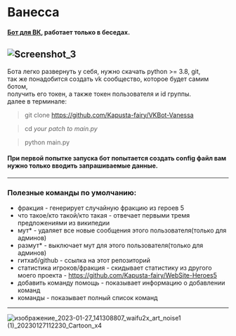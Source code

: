 # Ванесса
#### [Бот для ВК](https://vk.com/vanessakapustovna "Группа бота в ВК"), работает только в беседах.
![Screenshot_3](https://user-images.githubusercontent.com/106178214/215032483-0b232690-cbc3-4062-b6ca-a056b389444c.png)
---
Бота легко развернуть у себя, нужно скачать python >= 3.8, git, \
так же понадобится создать vk сообщество, которое будет самим ботом, \
получить его токен, а также токен пользователя и id группы. \
далее в терминале:

> git clone https://github.com/Kapusta-fairy/VKBot-Vanessa

> cd *your patch to main.py*

> python main.py 

#### При первой попытке запуска бот попытается создать config файл вам нужно только вводить запрашиваемые данные.

---
### Полезные команды по умолчанию:
- фракция - генерирует случайную фракцию из героев 5
- что такое/кто такой/кто такая - отвечает первыми тремя предложениями из 
википедии
- мут* - удаляет все новые сообщения этого пользователя(только для админов)
- размут* - выключает мут для этого пользователя(только для админов)
- гитхаб/github - ссылка на этот репозиторий
- статистика игроков/фракция - скидывает статистику из другого моего проекта - 
https://github.com/Kapusta-fairy/WebSite-Heroes5
- добавить команду помощь - показывает информацию о добавлении команд
- команды - показывает полный список команд
---
![изображение_2023-01-27_141308807_waifu2x_art_noise1 (1)_20230127112230_Cartoon_x4](https://user-images.githubusercontent.com/106178214/215074764-2a59dbf8-ea81-4ad9-b58b-52ed37507764.png)
